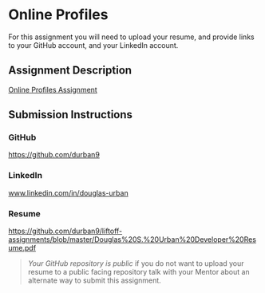 # Online Profiles
For this assignment you will need to upload your resume, and provide links to your GitHub account, and your LinkedIn account.

## Assignment Description
[Online Profiles Assignment](https://education.launchcode.org/liftoff/assignments/online-profiles/)

## Submission Instructions
 
### GitHub
https://github.com/durban9
 
### LinkedIn
www.linkedin.com/in/douglas-urban

### Resume
https://github.com/durban9/liftoff-assignments/blob/master/Douglas%20S.%20Urban%20Developer%20Resume.pdf

> *Your GitHub repository is public* if you do not want to upload your resume to a public facing repository talk with your Mentor about an alternate way to submit this assignment.

